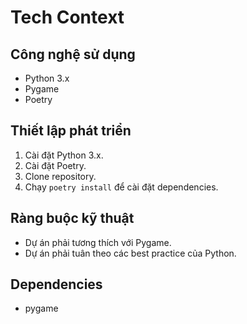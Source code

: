 # Tech Context

## Công nghệ sử dụng
-   Python 3.x
-   Pygame
-   Poetry

## Thiết lập phát triển
1.  Cài đặt Python 3.x.
2.  Cài đặt Poetry.
3.  Clone repository.
4.  Chạy `poetry install` để cài đặt dependencies.

## Ràng buộc kỹ thuật
-   Dự án phải tương thích với Pygame.
-   Dự án phải tuân theo các best practice của Python.

## Dependencies
-   pygame
